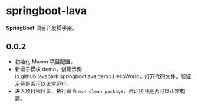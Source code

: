 # springboot-lava

**SpringBoot** 项目开发脚手架。

## 0.0.2

- 初始化 Maven 项目配置。
- 新增子模块 demo，创建示例 io.github.javapark.springbootlava.demo.HelloWorld，打开代码文件，验证示例是否可以正常运行。
- 进入项目根目录，执行命令 `mvn clean package`，验证项目是否可以正常构建。

